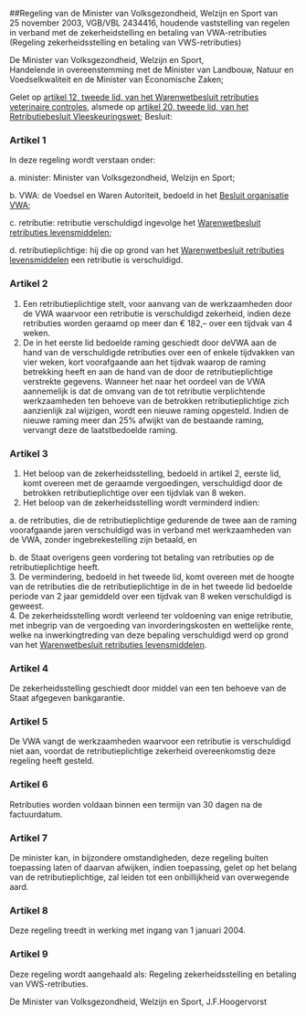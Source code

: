 <meta http-equiv='Content-Type' content='text/html; charset=utf-8' />

##Regeling van de Minister van Volksgezondheid, Welzijn en Sport van 25 november 2003, VGB/VBL 2434416, houdende vaststelling van regelen in verband met de zekerheidstelling en betaling van VWA-retributies (Regeling zekerheidsstelling en betaling van VWS-retributies)

De Minister van Volksgezondheid, Welzijn en Sport,  
Handelende in overeenstemming met de Minister van Landbouw, Natuur en Voedselkwaliteit en de Minister van Economische Zaken;

Gelet op [artikel 12, tweede lid, van het Warenwetbesluit retributies veterinaire controles](../../../../../../../../AMvB/warenwetbesluit/retributies/levensmiddelen/BWBR0015167/README.md), alsmede op [artikel 20, tweede lid, van het Retributiebesluit Vleeskeuringswet](../../../../../../../../KB/retributiebesluit/vleeskeuringswet/BWBR0015470/README.md);
Besluit:    

### Artikel  1  

In deze regeling wordt verstaan onder: 

a. minister: Minister van Volksgezondheid, Welzijn en Sport;  

b. VWA: de Voedsel en Waren Autoriteit, bedoeld in het [Besluit organisatie VWA](../../../../../../../../ministeriele-regeling/besluit/organisatie/vwa/BWBR0013865/README.md);  

c. retributie: retributie verschuldigd ingevolge het [Warenwetbesluit retributies levensmiddelen](../../../../../../../../AMvB/warenwetbesluit/retributies/levensmiddelen/BWBR0015167/README.md);  

d. retributieplichtige: hij die op grond van het [Warenwetbesluit retributies levensmiddelen](../../../../../../../../AMvB/warenwetbesluit/retributies/levensmiddelen/BWBR0015167/README.md) een retributie is verschuldigd.    

### Artikel  2  

1.  Een retributieplichtige stelt, voor aanvang van de werkzaamheden door de VWA waarvoor een retributie is verschuldigd zekerheid, indien deze retributies worden geraamd op meer dan € 182,– over een tijdvak van 4 weken.   
2.  De in het eerste lid bedoelde raming geschiedt door deVWA aan de hand van de verschuldigde retributies over een of enkele tijdvakken van vier weken, kort voorafgaande aan het tijdvak waarop de raming betrekking heeft en aan de hand van de door de retributieplichtige verstrekte gegevens. Wanneer het naar het oordeel van de VWA aannemelijk is dat de omvang van de tot retributie verplichtende werkzaamheden ten behoeve van de betrokken retributieplichtige zich aanzienlijk zal wijzigen, wordt een nieuwe raming opgesteld. Indien de nieuwe raming meer dan 25% afwijkt van de bestaande raming, vervangt deze de laatstbedoelde raming.   

### Artikel  3  

1.  Het beloop van de zekerheidsstelling, bedoeld in artikel 2, eerste lid, komt overeen met de geraamde vergoedingen, verschuldigd door de betrokken retributieplichtige over een tijdvlak van 8 weken.   
2.  Het beloop van de zekerheidsstelling wordt verminderd indien: 

a. de retributies, die de retributieplichtige gedurende de twee aan de raming voorafgaande jaren verschuldigd was in verband met werkzaamheden van de VWA, zonder ingebrekestelling zijn betaald, en  

b. de Staat overigens geen vordering tot betaling van retributies op de retributieplichtige heeft.     
3.  De vermindering, bedoeld in het tweede lid, komt overeen met de hoogte van de retributies die de retributieplichtige in de in het tweede lid bedoelde periode van 2 jaar gemiddeld over een tijdvak van 8 weken verschuldigd is geweest.   
4.  De zekerheidsstelling wordt verleend ter voldoening van enige retributie, met inbegrip van de vergoeding van invorderingskosten en wettelijke rente, welke na inwerkingtreding van deze bepaling verschuldigd werd op grond van het [Warenwetbesluit retributies levensmiddelen](../../../../../../../../AMvB/warenwetbesluit/retributies/levensmiddelen/BWBR0015167/README.md).   

### Artikel  4  

De zekerheidsstelling geschiedt door middel van een ten behoeve van de Staat afgegeven bankgarantie.  

### Artikel  5  

De VWA vangt de werkzaamheden waarvoor een retributie is verschuldigd niet aan, voordat de retributieplichtige zekerheid overeenkomstig deze regeling heeft gesteld.  

### Artikel  6  

Retributies worden voldaan binnen een termijn van 30 dagen na de factuurdatum.  

### Artikel  7  

De minister kan, in bijzondere omstandigheden, deze regeling buiten toepassing laten of daarvan afwijken, indien toepassing, gelet op het belang van de retributieplichtige, zal leiden tot een onbillijkheid van overwegende aard.  

### Artikel  8  

Deze regeling treedt in werking met ingang van 1 januari 2004.  

### Artikel  9  

Deze regeling wordt aangehaald als: Regeling zekerheidsstelling en betaling van VWS-retributies.  

De 
Minister van Volksgezondheid, Welzijn en Sport, 
J.F.Hoogervorst    

